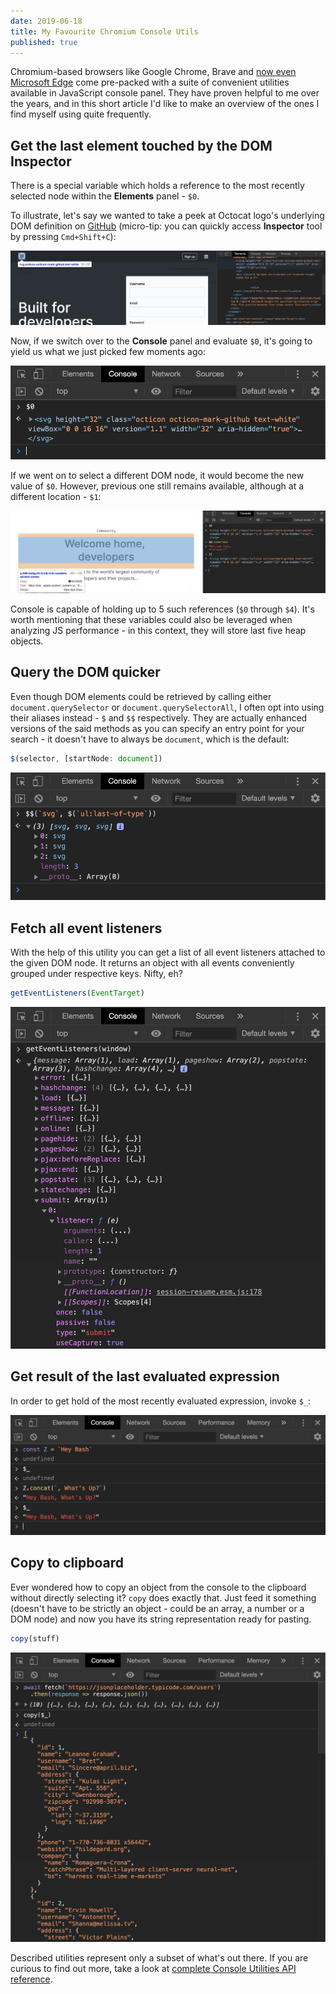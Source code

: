 ```yaml
---
date: 2019-06-18
title: My Favourite Chromium Console Utils
published: true
---
```


Chromium-based browsers like Google Chrome, Brave and [now even Microsoft Edge][1] come pre-packed with a suite of convenient utilities available in JavaScript console panel. They have proven helpful to me over the years, and in this short article I'd like to make an overview of the ones I find myself using quite frequently.

## Get the last element touched by the DOM Inspector
There is a special variable which holds a reference to the most recently selected node within the **Elements** panel - `$0`.

To illustrate, let's say we wanted to take a peek at Octocat logo's underlying DOM definition on [GitHub][2] (micro-tip: you can quickly access **Inspector** tool by pressing `Cmd+Shift+C`):

![Select Octocat logo](./images/chromium_console_favs/select_octocat_logo.png)

Now, if we switch over to the **Console** panel and evaluate `$0`, it's going to yield us what we just picked few moments ago:

![Get last selected DOM node](./images/chromium_console_favs/$0.png)

If we went on to select a different DOM node, it would become the new value of `$0`. However, previous one still remains available, although at a different location - `$1`:

![Get second-to-last selected DOM node](./images/chromium_console_favs/$1.png)

Console is capable of holding up to 5 such references (`$0` through `$4`). It's worth mentioning that these variables could also be leveraged when analyzing JS performance - in this context, they will store last five heap objects.

## Query the DOM quicker
Even though DOM elements could be retrieved by calling either `document.querySelector` or `document.querySelectorAll`, I often opt into using their aliases instead - `$` and `$$` respectively. They are actually enhanced versions of the said methods as you can specify an entry point for your search - it doesn't have to always be `document`, which is the default:

```js
$(selector, [startNode: document])
```

![DOM query results](./images/chromium_console_favs/$$.png)

## Fetch all event listeners
With the help of this utility you can get a list of all event listeners attached to the given DOM node. It returns an object with all events conveniently grouped under respective keys. Nifty, eh?

```js
getEventListeners(EventTarget)
```

![List of event listeners attached to a window object](./images/chromium_console_favs/get_all_listeners.png)

## Get result of the last evaluated expression
In order to get hold of the most recently evaluated expression, invoke `$_`:

![Most recently evaluated expression](./images/chromium_console_favs/$_.png)

## Copy to clipboard
Ever wondered how to copy an object from the console to the clipboard without directly selecting it? `copy` does exactly that. Just feed it something (doesn't have to be strictly an object - could be an array, a number or a DOM node) and now you have its string representation ready for pasting.

```js
copy(stuff)
```

![Copy JSON response from an API](./images/chromium_console_favs/copy.png)

Described utilities represent only a subset of what's out there. If you are curious to find out more, take a look at [complete Console Utilities API reference][3].

[1]: https://blogs.windows.com/windowsexperience/2019/04/08/microsoft-edge-preview-builds-the-next-step-in-our-oss-journey/#dxRrXrmSwskLXdwA.97
[2]: https://github.com/
[3]: https://developers.google.com/web/tools/chrome-devtools/console/utilities
